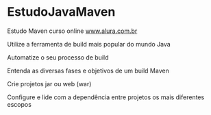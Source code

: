 # EstudoJavaMaven
Estudo Maven curso online www.alura.com.br


Utilize a ferramenta de build mais popular do mundo Java

Automatize o seu processo de build

Entenda as diversas fases e objetivos de um build Maven

Crie projetos jar ou web (war)

Configure e lide com a dependência entre projetos os mais diferentes escopos

